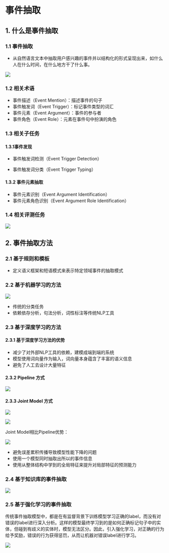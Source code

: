 # 事件抽取

## 1. 什么是事件抽取

### 1.1 事件抽取

- 从自然语言文本中抽取用户感兴趣的事件并以结构化的形式呈现出来，如什么人在什么时间，在什么地方干了什么事。

![](image/image.png "")

### 1.2 相关术语

- 事件描述（Event Mention）：描述事件的句子
- 事件触发词（Event Trigger）：标记事件类型的词汇
- 事件元素（Event Argument）：事件的参与者
- 事件角色（Event Role）：元素在事件句中扮演的角色



### 1.3 相关子任务

#### 1.3.1事件发现

- 事件触发词检测（Event Trigger Detection）

- 事件触发词分类（Event Trigger Typing）

#### 1.3.2 事件元素抽取
- 事件元素识别（Event Argument Identification）
- 事件元素角色识别（Event Argument Role Identification）
### 1.4 相关评测任务

![](image/image_1.png "")

## 2. 事件抽取方法

### 2.1 基于规则和模板

- 定义语义框架和短语模式来表示特定领域事件的抽取模式

### 2.2 基于机器学习的方法

![](image/image_2.png "")

- 传统的分类任务
- 依赖依存分析，句法分析，词性标注等传统NLP工具
### 2.3 基于深度学习的方法

#### 2.3.1 基于深度学习方法的优势

- 减少了对外部NLP工具的依赖，建模成端到端的系统
- 模型使用词向量作为输入，词向量本身蕴含了丰富的语义信息
- 避免了人工去设计大量特征
#### 2.3.2 Pipeline 方式

![](image/image_3.png "")

#### 2.3.3 Joint Model 方式

![](image/image_4.png "")

![](image/image_5.png "")

Joint Model相比Pipeline优势：

![](image/image_6.png "")

- 避免误差累积传播导致模型性能下降的问题
- 使用一个模型同时抽取出所以的事件信息
- 使用从整体结构中学到的全局特征来提升对局部特征的预测能力
### 2.4 基于知识库的事件抽取

![](image/image_7.png "")

### 2.5 基于强化学习的事件抽取

传统事件抽取模型中，都是在有监督背景下训练模型学习正确的label，而没有对错误的label进行深入分析。这样的模型最终学习到的是如何正确标记句子中的实体，但碰到有歧义的实体时，模型无法区分。因此，引入强化学习，对正确的行为给予奖励，错误的行为获得惩罚，从而让机器对错误label进行学习。

![](image/image_8.png "")

